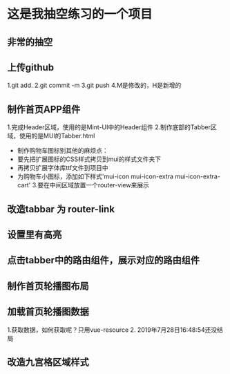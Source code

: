 # 这是我抽空练习的一个项目

## 非常的抽空

## 上传github
1.git add.
2.git commit -m
3.git push
4.M是修改的，H是新增的

## 制作首页APP组件
1.完成Header区域，使用的是Mint-UI中的Header组件
2.制作底部的Tabber区域，使用的是MUI的Tabber.html
  + 制作购物车图标别其他的麻烦点：
  + 要先把扩展图标的CSS样式拷贝到mui的样式文件夹下
  + 再拷贝扩展字体库ttf文件到项目中
  + 为购物车小图标，添加如下样式'mui-icon mui-icon-extra mui-icon-extra-cart'
3.要在中间区域放置一个router-view来展示

## 改造tabbar 为 router-link

## 设置里有高亮

## 点击tabber中的路由组件，展示对应的路由组件

## 制作首页轮播图布局

## 加载首页轮播图数据
1.获取数据，如何获取呢？只用vue-resource
2. 2019年7月28日16:48:54还没结局


## 改造九宫格区域样式







